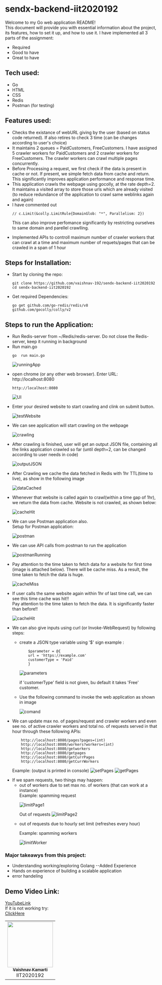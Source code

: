 # sendx-backend-iit2020192
Welcome to my Go web application README!<br>This document will provide you with essential information about the project, its features, how to set it up, and how to use it.
I have implemented all 3 parts of the assignment:
<ul>
  <li>Required</li>
  <li>Good to have</li>
<li>Great to have</li>
</ul>

## Tech used:

<ul>
	<li>Go</li>
	<li>HTML</li>
	<li>CSS</li>
	<li>Redis</li>
	<li>Postman (for testing)</li>
</ul>

## Features used:

<ul>
	<li>Checks the existance of webURL giving by the user (based on status code returned). If also retires to check 3 time (can be changes according to user's choice)</li>
	<li>It maintains 2 queues = PaidCustomers, FreeCustomers. I have assigned 5 crawler workers for PaidCustomers and 2 crawler workers for FreeCustomers. The crawler workers can crawl multiple pages concurrently.</li>
	<li>Before Processing a request, we first check if the data is present in cache or not. If present, we simple fetch data from cache and return. This significantly improves application performance and response time.</li>
	<li>This application crawls the webpage using gocolly, at the rate depth=2. It maintains a visited array to store those urls which are already visited (to reduce redundance of the application to crawl same weblinks again and again)</li>
	<li>I have commented out</li>

	// c.Limit(&colly.LimitRule{DomainGlob: "*", Parallelism: 2})
This can also improve perfomance significantly by restricting ourselves to same domain and parellel crawlling.
<li>Implemented APIs to controll maximum number of crawler workers that can crawl at a time and maximum number of requets/pages that can be crawled in a span of 1 hour</li>
</ul>

## Steps for Installation:
<ul>
	<li>Start by cloning the repo:</li>
	
	git clone https://github.com/vaishnav-192/sendx-backend-iit2020192
	cd sendx-backend-iit2020192

<li>Get required Dependencies:</li>

	go get github.com/go-redis/redis/v8
 	github.com/gocolly/colly/v2
</ul>

  ## Steps to run the Application:

  <ul>

 <li>Run Redis-server from ~/Redis/redis-server. Do not close the Redis-server, keep it running in background</li>
 <li>Run main.go</li>

 	go  run main.go

![runningApp](images/runningApp.png)

<li>open chrome (or any other web browser). Enter URL: http://localhost:8080</li>

	http://localhost:8080

![UI](images/webUI.png)

<li>Enter your desired website to start crawling and clink on submit button.</li>

![testWebsite](images/testWebsite.png)

<li>We can see application will start crawling on the webpage</li>

![crawling](images/crawling.png)

<li>After crawling is finished, user will get an output JSON file, containing all the links application crawled so far (until depth=2, can be changed according to user needs in code)</li>

![outputJSON](images/outputDataJSON.png)

<li>After Crawling we cache the data fetched in Redis with 1hr TTL(time to live), as show in the following image</li>

![dataCached](images/dataCached.png)

<li>Whenever that website is called again to crawl(within a time gap of 1hr), we return the data from cache. Website is not crawled, as shown below:</li>

![cacheHit](images/cacheHit.png)

<li>We can use Postman application also.<br>Setup for Postman application:</li>

![postman](images/pstQuery.png)

<li>We can use API calls from postman to run the application</li>

![postmanRunning](images/pstQueryRunning.png)

<li>Pay attention to the time taken to fetch data for a website for first time (image is attached below). There will be cache miss. As a result, the time taken to fetch the data is huge.</li>

![cacheMiss](images/cacheMissTime.png)

<li>If user calls the same website again within 1hr of last time call, we can see this time cache was hit!! <br>Pay attention to the time taken to fetch the data. It is significantly faster than before!!</li>

![cacheHit](images/cacheHitTime.png)

<li>We can also give inputs using curl (or Invoke-WebRequest) by following steps:</li>

<ul>
	<li>create a JSON type variable using '$' sign example : </li>

 		$parameter = @{
	 	url = 'https://example.com'
		customerType = 'Paid'
		}

![parameters](images/parameters.png)

if 'customerType' field is not given, bu default it takes 'Free' customer.

<li>Use the following command to invoke the web application as shown in image</li>

![comand](images/invokeWebrequest.png)
</ul>
 <li>We can update max no. of pages/request and crawler workers and even see no. of active crawler workers and total no. of requests served in that hour through these following APIs:</li>

 		http://localhost:8080/pages?pages=(int)
 		http://localhost:8080/workers?workers=(int)
 		http://localhost:8080/getworkers   		
 		http://localhost:8080/getpages   		
 		http://localhost:8080/getCurrPages   		
 		http://localhost:8080/getCurrWorkers

   Example: (output is printed in console)
   ![setPages](images/UpdatingCrawlLimit.png)
   ![getPages](images/getPages.png)
   <li>
	   If we spam requests, two things may happen:
	   <ul>
		   <li>out of workers due to set max no. of workers (that can work at a instance)</li>
Example: spamming request

![limitPage1](images/limitPage1.png)	 	

Out of requests
![limitPage2](images/limitPage2.png)	 	
<li>out of requests due to hourly set limit (refreshes every hour)</li>

Example: spamming workers

![limitWorker](images/limitWorker.png)
		</ul>
   </li>
</ul>

### Major takeawys from this project:
<ul>
	<li>Understanding working/exploring Golang --Added Experience</li>
	<li>Hands on experience of building a scalable application</li>
	<li>error handeling</li>
</ul>

## Demo Video Link:

[YouTubeLink](https://www.youtube.com/watch?v=JZYBC0TkDKI)
<br>
If it is not working try:
<br>
[ClickHere](https://clipchamp.com/watch/xaxjQRZ5BXq)

<table>
  <tr>
    <td align="center"><a href="https://github.com/vaishnav-192"><img src="https://avatars.githubusercontent.com/u/76587671?v=4" width="150px;" alt=""/><br /><sub><b>Vaishnav Kamarti</b></sub></a><br />IIT2020192</td>
 </tr>
</table>

